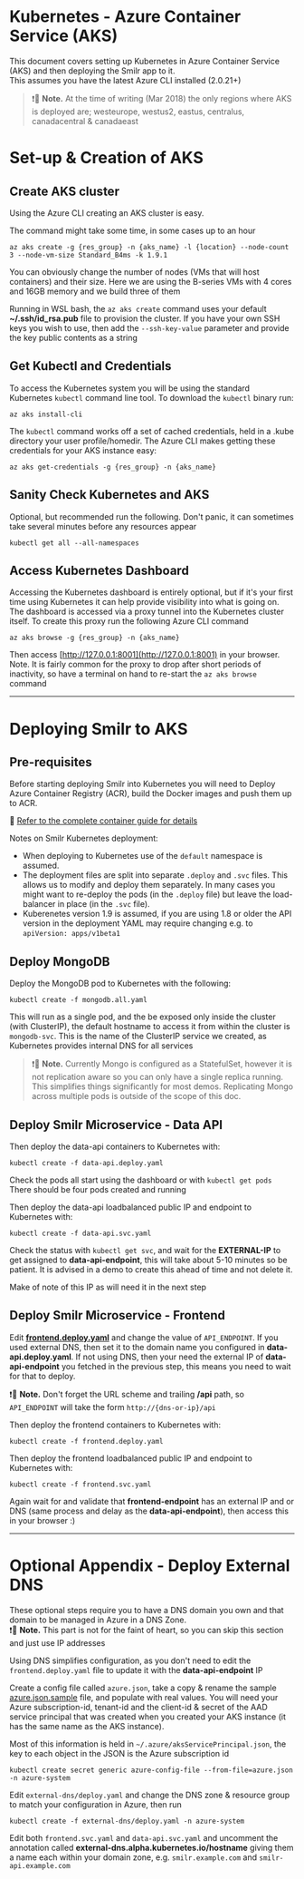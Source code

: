# Kubernetes - Azure Container Service (AKS)
This document covers setting up Kubernetes in Azure Container Service (AKS) and then deploying the Smilr app to it.  
This assumes you have the latest Azure CLI installed (2.0.21+)

> :exclamation::speech_balloon: **Note.** At the time of writing (Mar 2018) the only regions where AKS is deployed are; westeurope, westus2, eastus, centralus, canadacentral & canadaeast

# Set-up & Creation of AKS

## Create AKS cluster
Using the Azure CLI creating an AKS cluster is easy. 

The command might take some time, in some cases up to an hour 
```
az aks create -g {res_group} -n {aks_name} -l {location} --node-count 3 --node-vm-size Standard_B4ms -k 1.9.1
```
You can obviously change the number of nodes (VMs that will host containers) and their size. Here we are using the B-series VMs with 4 cores and 16GB memory and we build three of them

Running in WSL bash, the `az aks create` command uses your default **~/.ssh/id_rsa.pub** file to provision the cluster. If you have your own SSH keys you wish to use, then add the `--ssh-key-value` parameter and provide the key public contents as a string


## Get Kubectl and Credentials
To access the Kubernetes system you will be using the standard Kubernetes `kubectl` command line tool. To download the `kubectl` binary run:
```
az aks install-cli
```

The `kubectl` command works off a set of cached credentials, held in a .kube directory your user profile/homedir. The Azure CLI makes getting these credentials for your AKS instance easy:
```
az aks get-credentials -g {res_group} -n {aks_name} 
```

## Sanity Check Kubernetes and AKS
Optional, but recommended run the following. Don't panic, it can sometimes take several minutes before any resources appear
```
kubectl get all --all-namespaces
```

## Access Kubernetes Dashboard 
Accessing the Kubernetes dashboard is entirely optional, but if it's your first time using Kubernetes it can help provide visibility into what is going on. The dashboard is accessed via a proxy tunnel into the Kubernetes cluster itself. To create this proxy run the following Azure CLI command
```
az aks browse -g {res_group} -n {aks_name} 
```
Then access [http://127.0.0.1:8001](http://127.0.0.1:8001) in your browser. Note. It is fairly common for the proxy to drop after short periods of inactivity, so have a terminal on hand to re-start the `az aks browse` command

---

# Deploying Smilr to AKS

## Pre-requisites 
Before starting deploying Smilr into Kubernetes you will need to Deploy Azure Container Registry (ACR), build the Docker images and push them up to ACR.  

:page_with_curl: [Refer to the complete container guide for details](/docs/containers.md)

Notes on Smilr Kubernetes deployment:
- When deploying to Kubernetes use of the `default` namespace is assumed.
- The deployment files are split into separate `.deploy` and `.svc` files. This allows us to modify and deploy them separately. In many cases you might want to re-deploy the pods (in the `.deploy` file) but leave the load-balancer in place (in the `.svc` file).
- Kuberenetes version 1.9 is assumed, if you are using 1.8 or older the API version in the deployment YAML may require changing e.g. to `apiVersion: apps/v1beta1`


## Deploy MongoDB
Deploy the MongoDB pod to Kubernetes with the following: 
```
kubectl create -f mongodb.all.yaml
```
This will run as a single pod, and the be exposed only inside the cluster (with ClusterIP), the default hostname to access it from within the cluster is `mongodb-svc`. This is the name of the ClusterIP service we created, as Kubernetes provides internal DNS for all services

> :exclamation::speech_balloon: **Note.** Currently Mongo is configured as a StatefulSet, however it is not replication aware so you can only have a single replica running. This simplifies things significantly for most demos. Replicating Mongo across multiple pods is outside of the scope of this doc.

## Deploy Smilr Microservice - Data API 
Then deploy the data-api containers to Kubernetes with: 
```
kubectl create -f data-api.deploy.yaml
```
Check the pods all start using the dashboard or with `kubectl get pods`  
There should be four pods created and running

Then deploy the data-api loadbalanced public IP and endpoint to Kubernetes with: 
```
kubectl create -f data-api.svc.yaml
```
Check the status with `kubectl get svc`, and wait for the **EXTERNAL-IP** to get assigned to **data-api-endpoint**, this will take about 5-10 minutes so be patient. It is advised in a demo to create this ahead of time and not delete it. 

Make of note of this IP as will need it in the next step


## Deploy Smilr Microservice - Frontend
Edit [**frontend.deploy.yaml**](frontend.deploy.yaml) and change the value of `API_ENDPOINT`. If you used external DNS, then set it to the domain name you configured in **data-api.deploy.yaml**. If not using DNS, then your need the external IP of **data-api-endpoint** you fetched in the previous step, this means you need to wait for that to deploy.

:exclamation::speech_balloon: **Note.** Don't forget the URL scheme and trailing **/api** path, so `API_ENDPOINT` will take the form `http://{dns-or-ip}/api`

Then deploy the frontend containers to Kubernetes with: 
```
kubectl create -f frontend.deploy.yaml
```

Then deploy the frontend loadbalanced public IP and endpoint to Kubernetes with: 
```
kubectl create -f frontend.svc.yaml
```
Again wait for and validate that **frontend-endpoint** has an external IP and or DNS (same process and delay as the **data-api-endpoint**), then access this in your browser :)

---

# Optional Appendix - Deploy External DNS
These optional steps require you to have a DNS domain you own and that domain to be managed in Azure in a DNS Zone.  
:exclamation::speech_balloon: **Note.** This part is not for the faint of heart, so you can skip this section and just use IP addresses

Using DNS simplifies configuration, as you don't need to edit the `frontend.deploy.yaml` file to update it with the **data-api-endpoint** IP

Create a config file called `azure.json`, take a copy & rename the sample [azure.json.sample](azure.json.sample) file, and populate with real values. You will need your Azure subscription-id, tenant-id and the client-id & secret of the AAD service principal that was created when you created your AKS instance (it has the same name as the AKS instance). 

Most of this information is held in `~/.azure/aksServicePrincipal.json`, the key to each object in the JSON is the Azure subscription id

```
kubectl create secret generic azure-config-file --from-file=azure.json -n azure-system
```

Edit `external-dns/deploy.yaml` and change the DNS zone & resource group to match your configuration in Azure, then run
```
kubectl create -f external-dns/deploy.yaml -n azure-system
```

Edit both `frontend.svc.yaml` and `data-api.svc.yaml` and uncomment the annotation called **external-dns.alpha.kubernetes.io&#8203;/&#8203;hostname** giving them a name each within your domain zone, e.g. `smilr.example.com` and `smilr-api.example.com`

